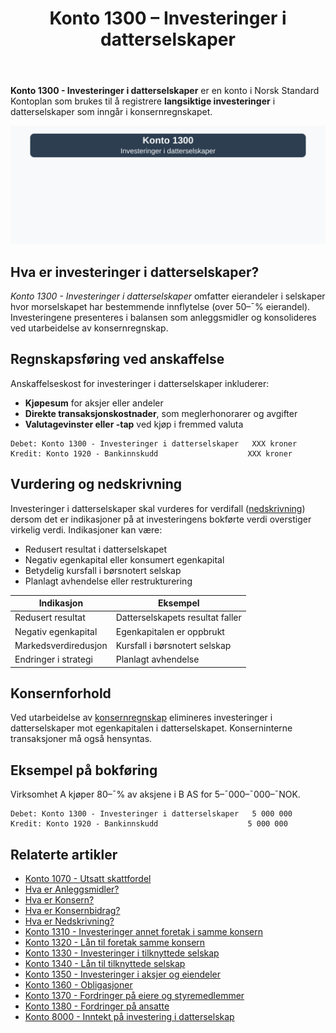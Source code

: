 ﻿---
title: "Konto 1300 – Investeringer i datterselskaper"
seoTitle: "Konto 1300 | Investeringer i datterselskaper | Kontoplan"
description: "Konto 1300 i norsk kontoplan (NS 4102) brukes for langsiktige investeringer i datterselskaper. Lær anskaffelse, vurdering, nedskrivning, konsernrelasjoner og bokføring."
summary: "Konto 1300 i kontoplanen: bokføring, vurdering og konsernregler for datterselskaper."
---

**Konto 1300 - Investeringer i datterselskaper** er en konto i Norsk Standard Kontoplan som brukes til å registrere **langsiktige investeringer** i datterselskaper som inngår i konsernregnskapet.

![Illustrasjon av konto 1300 investeringer i datterselskaper](1300-investeringer-i-datterselskaper-image.svg)

## Hva er investeringer i datterselskaper?

*Konto 1300 - Investeringer i datterselskaper* omfatter eierandeler i selskaper hvor morselskapet har bestemmende innflytelse (over 50–¯% eierandel). Investeringene presenteres i balansen som anleggsmidler og konsolideres ved utarbeidelse av konsernregnskap.

## Regnskapsføring ved anskaffelse

Anskaffelseskost for investeringer i datterselskaper inkluderer:

* **Kjøpesum** for aksjer eller andeler
* **Direkte transaksjonskostnader**, som meglerhonorarer og avgifter
* **Valutagevinster eller -tap** ved kjøp i fremmed valuta

```plaintext
Debet: Konto 1300 - Investeringer i datterselskaper   XXX kroner
Kredit: Konto 1920 - Bankinnskudd                    XXX kroner
```

## Vurdering og nedskrivning

Investeringer i datterselskaper skal vurderes for verdifall ([nedskrivning](/blogs/regnskap/hva-er-nedskrivning "Hva er Nedskrivning?")) dersom det er indikasjoner på at investeringens bokførte verdi overstiger virkelig verdi. Indikasjoner kan være:

* Redusert resultat i datterselskapet
* Negativ egenkapital eller konsumert egenkapital
* Betydelig kursfall i børsnotert selskap
* Planlagt avhendelse eller restrukturering

| Indikasjon            | Eksempel                             |
|-----------------------|--------------------------------------|
| Redusert resultat     | Datterselskapets resultat faller     |
| Negativ egenkapital   | Egenkapitalen er oppbrukt            |
| Markedsverdiredusjon  | Kursfall i børsnotert selskap        |
| Endringer i strategi  | Planlagt avhendelse                  |

## Konsernforhold

Ved utarbeidelse av [konsernregnskap](/blogs/regnskap/hva-er-konsern "Hva er Konsern?") elimineres investeringer i datterselskaper mot egenkapitalen i datterselskapet. Konserninterne transaksjoner må også hensyntas.

## Eksempel på bokføring

Virksomhet A kjøper 80–¯% av aksjene i B AS for 5–¯000–¯000–¯NOK.

```plaintext
Debet: Konto 1300 - Investeringer i datterselskaper   5 000 000
Kredit: Konto 1920 - Bankinnskudd                    5 000 000
```

## Relaterte artikler

* [Konto 1070 - Utsatt skattfordel](/blogs/kontoplan/1070-utsatt-skattfordel "Konto 1070 - Utsatt skattfordel")
* [Hva er Anleggsmidler?](/blogs/regnskap/hva-er-anleggsmidler "Hva er Anleggsmidler?")
* [Hva er Konsern?](/blogs/regnskap/hva-er-konsern "Hva er Konsern?")
* [Hva er Konsernbidrag?](/blogs/regnskap/hva-er-konsernbidrag "Hva er Konsernbidrag?")
* [Hva er Nedskrivning?](/blogs/regnskap/hva-er-nedskrivning "Hva er Nedskrivning?")
* [Konto 1310 - Investeringer annet foretak i samme konsern](/blogs/kontoplan/1310-investeringer-annet-foretak-i-samme-konsern "Konto 1310 - Investeringer annet foretak i samme konsern")
* [Konto 1320 - Lån til foretak samme konsern](/blogs/kontoplan/1320-lan-til-foretak-samme-konsern "Konto 1320 - Lån til foretak samme konsern")
* [Konto 1330 - Investeringer i tilknyttede selskap](/blogs/kontoplan/1330-investeringer-i-tilknyttede-selskap "Konto 1330 - Investeringer i tilknyttede selskap")
* [Konto 1340 - Lån til tilknyttede selskap](/blogs/kontoplan/1340-lan-til-tilknyttede-selskap "Konto 1340 - Lån til tilknyttede selskap")
* [Konto 1350 - Investeringer i aksjer og eiendeler](/blogs/kontoplan/1350-investeringer-i-aksjer-og-eiendeler "Konto 1350 - Investeringer i aksjer og eiendeler")
* [Konto 1360 - Obligasjoner](/blogs/kontoplan/1360-obligasjoner "Konto 1360 - Obligasjoner")
* [Konto 1370 - Fordringer på eiere og styremedlemmer](/blogs/kontoplan/1370-fordringer-pa-eiere-og-styremedlemmer "Konto 1370 - Fordringer på eiere og styremedlemmer")
* [Konto 1380 - Fordringer på ansatte](/blogs/kontoplan/1380-fordringer-pa-ansatte "Konto 1380 - Fordringer på ansatte")
* [Konto 8000 - Inntekt på investering i datterselskap](/blogs/kontoplan/8000-inntekt-pa-investering-i-datterselskap "Konto 8000 - Inntekt på investering i datterselskap")






